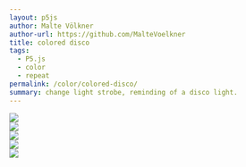 ```yaml
---
layout: p5js
author: Malte Völkner
author-url: https://github.com/MalteVoelkner
title: colored disco
tags:
  - P5.js
  - color
  - repeat
permalink: /color/colored-disco/
summary: change light strobe, reminding of a disco light.
---
```


![](/color/p5js/colored-disco/images/colored-disco_1.png)  
![](/color/p5js/colored-disco/images/colored-disco_2.png)  
![](/color/p5js/colored-disco/images/colored-disco_3.png)  
![](/color/p5js/colored-disco/images/colored-disco_4.png)  
![](/color/p5js/colored-disco/images/colored-disco_5.png)
